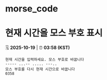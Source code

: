 # morse_code
# 현재 시간을 모스 부호 표시
<!-- MORSE_TIME_START -->
🗓️ **2025-10-19** | ⏰ **03:58 (KST)**

```
현재 시간을 입력하세요. 모스 부호로 바꿉니다
----- ...-- ..... ---..
모스 부호를 다시 현재 시간으로 바꿉니다
0358
```
<!-- MORSE_TIME_END -->
